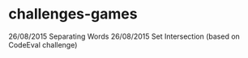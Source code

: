 # challenges-games

26/08/2015 Separating Words
26/08/2015 Set Intersection (based on CodeEval challenge)
